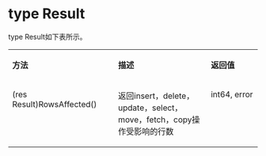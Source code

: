 # type Result<a name="ZH-CN_TOPIC_0000001276849209"></a>

type Result如下表所示。

<a name="table183751269393"></a>
<table><tbody><tr id="row9387067394"><td class="cellrowborder" valign="top" width="42.47%"><p id="p153873653910"><a name="p153873653910"></a><a name="p153873653910"></a><strong id="b1538716673914"><a name="b1538716673914"></a><a name="b1538716673914"></a>方法</strong></p>
</td>
<td class="cellrowborder" valign="top" width="37.169999999999995%"><p id="p73878617392"><a name="p73878617392"></a><a name="p73878617392"></a><strong id="b5387106183917"><a name="b5387106183917"></a><a name="b5387106183917"></a>描述</strong></p>
</td>
<td class="cellrowborder" valign="top" width="20.36%"><p id="p203874612396"><a name="p203874612396"></a><a name="p203874612396"></a><strong id="b93874683913"><a name="b93874683913"></a><a name="b93874683913"></a>返回值</strong></p>
</td>
</tr>
<tr id="row73871664392"><td class="cellrowborder" valign="top" width="42.47%"><p id="p173871762398"><a name="p173871762398"></a><a name="p173871762398"></a>(res Result)RowsAffected()</p>
</td>
<td class="cellrowborder" valign="top" width="37.169999999999995%"><p id="p43871469397"><a name="p43871469397"></a><a name="p43871469397"></a>返回insert，delete，update，select，move，fetch，copy操作受影响的行数</p>
</td>
<td class="cellrowborder" valign="top" width="20.36%"><p id="p4387869399"><a name="p4387869399"></a><a name="p4387869399"></a>int64, error</p>
</td>
</tr>
</tbody>
</table>

